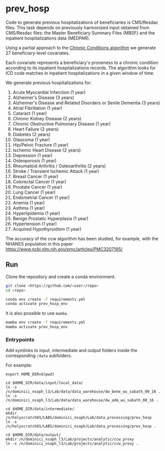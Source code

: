 # prev_hosp

Code to generate previous hospitalizations of beneficiaries is CMS/Resdac files. This task depends on previously harmonized input obtained from CMS/Resdac files: the Master Beneficiary Summary Files (MBSF) and the inpatient hospitalizations data (MEDPAR).

Using a partial approach to the [Chronic Conditions algorithm](https://www2.ccwdata.org/documents/10280/19139421/ccw-chronic-condition-algorithms.pdf) we generate 27 beneficiary-level covariates.

Each covariate represents a beneficiary's proneness to a chronic condition according to its inpatient hospitalizations records. The algorithm looks for ICD code matches in inpatient hospitalizations in a given window of time. 

We generate previous hospitalizations for:
1. Acute Myocardial Infarction (1 year)
2. Alzheimer's Disease  (3 years)
3. Alzheimer's Disease and Related Disorders or Senile Dementia (3 years)
4. Atrial Fibrillation (1 year)
5. Cataract (1 year)
6. Chronic Kidney Disease (2 years)
7. Chronic Obstructive Pulmonary Disease (1 year)
8. Heart Failure (2 years)
9. Diabetes (2 years)
10. Glaucoma (1 year)
11. Hip/Pelvic Fracture (1 year)
12. Ischemic Heart Disease (2 years)
13. Depression (1 year)
14. Osteoporosis (1 year)
15. Rheumatoid Arthritis / Osteoarthritis (2 years)
16. Stroke / Transient Ischemic Attack (1 year)
17. Breast Cancer (1 year)
18. Colorectal Cancer (1 year)
19. Prostate Cancer (1 year)
20. Lung Cancer (1 year)
21. Endometrial Cancer (1 year)
22. Anemia (1 year)
23. Asthma (1 year)
24. Hyperlipidemia (1 year)
25. Benign Prostatic Hyperplasia (1 year)
26. Hypertension (1 year)
27. Acquired Hypothyroidism (1 year)

The accuracy of the ccw algorithm has been studied, for example, with the NHANES population in this paper https://www.ncbi.nlm.nih.gov/pmc/articles/PMC3207195/

## Run

Clone the repository and create a conda environment.

```bash
git clone <https://github.com/<user>/repo>
cd <repo>

conda env create -f requirements.yml
conda activate prev_hosp_env
```

It is also possible to use `mamba`.

```bash
mamba env create -f requirements.yml
mamba activate prev_hosp_env
```

### Entrypoints

Add symlinks to input, intermediate and output folders inside the corresponding `/data` subfolders.

For example:

```
export HOME_DIR=$(pwd)

cd $HOME_DIR/data/input/local_data/
ln -s /n/dominici_nsaph_l3/Lab/data/data_warehouse/dw_bene_wu_sabath_00_16 .
ln -s /n/dominici_nsaph_l3/Lab/data/data_warehouse/dw_adm_wu_sabath_00_16 .

cd $HOME_DIR/data/intermediate/
mkdir /n/holyscratch01/LABS/dominici_nsaph/Lab/data_processing/prev_hosp
ln -s /n/holyscratch01/LABS/dominici_nsaph/Lab/data_processing/prev_hosp .

cd $HOME_DIR/data/output/
mkdir /n/dominici_nsaph_l3/Lab/projects/analytic/ccw_proxy
ln -s /n/dominici_nsaph_l3/Lab/projects/analytic/ccw_proxy .
```
